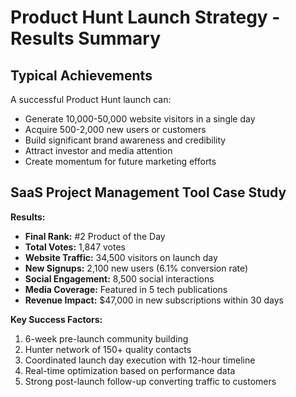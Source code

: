 # Product Hunt Launch Strategy - Results Summary

## Typical Achievements
A successful Product Hunt launch can:
- Generate 10,000-50,000 website visitors in a single day
- Acquire 500-2,000 new users or customers
- Build significant brand awareness and credibility
- Attract investor and media attention
- Create momentum for future marketing efforts

## SaaS Project Management Tool Case Study

**Results:**
- **Final Rank:** #2 Product of the Day
- **Total Votes:** 1,847 votes
- **Website Traffic:** 34,500 visitors on launch day
- **New Signups:** 2,100 new users (6.1% conversion rate)
- **Social Engagement:** 8,500 social interactions
- **Media Coverage:** Featured in 5 tech publications
- **Revenue Impact:** $47,000 in new subscriptions within 30 days

**Key Success Factors:**
1. 6-week pre-launch community building
2. Hunter network of 150+ quality contacts
3. Coordinated launch day execution with 12-hour timeline
4. Real-time optimization based on performance data
5. Strong post-launch follow-up converting traffic to customers
